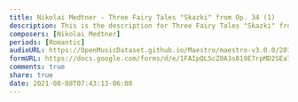 ```yaml
---
title: Nikolai Medtner - Three Fairy Tales "Skazki" from Op. 34 (1)
description: This is the description for Three Fairy Tales "Skazki" from Op. 34 by Nikolai Medtner
composers: [Nikolai Medtner]
periods: [Romantic]
audioURL: https://OpenMusicDataset.github.io/Maestro/maestro-v3.0.0/2018/MIDI-Unprocessed_Recital16_MID--AUDIO_16_R1_2018_wav--2.midi
formURL: https://docs.google.com/forms/d/e/1FAIpQLScZ0A3s819E7rpMD2SEa7K6tFzT-J1dYIT2FwswYF7g3FvhjQ/viewform
comments: true
share: true
date: 2021-08-08T07:43:13-06:00
---
```

